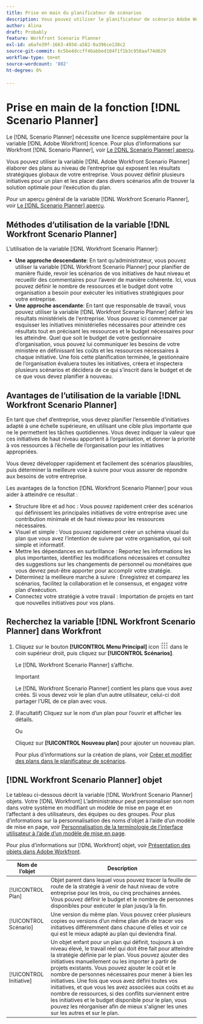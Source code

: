 ```yaml
---
title: Prise en main du planificateur de scénarios
description: Vous pouvez utiliser le planificateur de scénario Adobe Workfront pour créer des plans au niveau de l’entreprise qui exposent les résultats stratégiques globaux de votre entreprise. Vous pouvez définir plusieurs initiatives pour un plan et les placer dans divers scénarios afin de trouver la solution optimale pour l’exécution du plan.
author: Alina
draft: Probably
feature: Workfront Scenario Planner
exl-id: a6afe39f-1663-493d-a582-0a396ce138c2
source-git-commit: 6c5be4dccff46abbed104f1f1b3c958aaf74d629
workflow-type: tm+mt
source-wordcount: '802'
ht-degree: 0%

---
```


# Prise en main de la fonction [!DNL Scenario Planner]

Le [!DNL Scenario Planner] nécessite une licence supplémentaire pour la variable [!DNL Adobe Workfront] licence. Pour plus d’informations sur Workfront [!DNL Scenario Planner], voir [Le [!DNL Scenario Planner] aperçu](../scenario-planner/scenario-planner-overview.md).

Vous pouvez utiliser la variable [!DNL Adobe Workfront Scenario Planner] élaborer des plans au niveau de l’entreprise qui exposent les résultats stratégiques globaux de votre entreprise. Vous pouvez définir plusieurs initiatives pour un plan et les placer dans divers scénarios afin de trouver la solution optimale pour l’exécution du plan.

Pour un aperçu général de la variable [!DNL Workfront Scenario Planner], voir [Le [!DNL Scenario Planner] aperçu](../scenario-planner/scenario-planner-overview.md).

## Méthodes d’utilisation de la variable [!DNL Workfront Scenario Planner]

L’utilisation de la variable [!DNL Workfront Scenario Planner]:

* **Une approche descendante**: En tant qu’administrateur, vous pouvez utiliser la variable [!DNL Workfront Scenario Planner] pour planifier de manière fluide, revoir les scénarios de vos initiatives de haut niveau et recueillir des commentaires pour l’avenir de manière cohérente. Ici, vous pouvez définir le nombre de ressources et le budget dont votre organisation a besoin pour exécuter les initiatives stratégiques pour votre entreprise.
* **Une approche ascendante**: En tant que responsable de travail, vous pouvez utiliser la variable [!DNL Workfront Scenario Planner] définir les résultats ministériels de l&#39;entreprise. Vous pouvez ici commencer par esquisser les initiatives ministérielles nécessaires pour atteindre ces résultats tout en précisant les ressources et le budget nécessaires pour les atteindre. Quel que soit le budget de votre gestionnaire d’organisation, vous pouvez lui communiquer les besoins de votre ministère en définissant les coûts et les ressources nécessaires à chaque initiative. Une fois cette planification terminée, le gestionnaire de l’organisation évaluera toutes les initiatives, créera et inspectera plusieurs scénarios et décidera de ce qui s’inscrit dans le budget et de ce que vous devez planifier à nouveau.

## Avantages de l’utilisation de la variable [!DNL Workfront Scenario Planner]

En tant que chef d’entreprise, vous devez planifier l’ensemble d’initiatives adapté à une échelle supérieure, en utilisant une cible plus importante que ne le permettent les tâches quotidiennes. Vous devez indiquer la valeur que ces initiatives de haut niveau apportent à l’organisation, et donner la priorité à vos ressources à l’échelle de l’organisation pour les initiatives appropriées.

Vous devez développer rapidement et facilement des scénarios plausibles, puis déterminer la meilleure voie à suivre pour vous assurer de répondre aux besoins de votre entreprise.

Les avantages de la fonction [!DNL Workfront Scenario Planner] pour vous aider à atteindre ce résultat :

* Structure libre et ad hoc : Vous pouvez rapidement créer des scénarios qui définissent les principales initiatives de votre entreprise avec une contribution minimale et de haut niveau pour les ressources nécessaires.
* Visuel et simple : Vous pouvez rapidement créer un schéma visuel du plan que vous avez l’intention de suivre par votre organisation, qui soit simple et informatif.
* Mettre les dépendances en surbrillance : Reportez les informations les plus importantes, identifiez les modifications nécessaires et consultez des suggestions sur les changements de personnel ou monétaires que vous devrez peut-être apporter pour accomplir votre stratégie.
* Déterminez la meilleure marche à suivre : Enregistrez et comparez les scénarios, facilitez la collaboration et le consensus, et engagez votre plan d’exécution.
* Connectez votre stratégie à votre travail : Importation de projets en tant que nouvelles initiatives pour vos plans.

## Recherchez la variable [!DNL Workfront Scenario Planner] dans Workfront

1. Cliquez sur le bouton **[!UICONTROL Menu Principal]** icon ![](assets/main-menu-icon.png) dans le coin supérieur droit, puis cliquez sur **[!UICONTROL Scénarios]**.

   <!--drafted for Shell: or click the **Main Menu** <insert icon> in the upper-left corner, if it's available.-->

   Le [!DNL Workfront Scenario Planner] s’affiche.

   >[!IMPORTANT]
   >
   >Le [!DNL Workfront Scenario Planner] contient les plans que vous avez créés. Si vous devez voir le plan d’un autre utilisateur, celui-ci doit partager l’URL de ce plan avec vous.

1. (Facultatif) Cliquez sur le nom d’un plan pour l’ouvrir et afficher les détails.

   Ou

   Cliquez sur **[!UICONTROL Nouveau plan]** pour ajouter un nouveau plan.

   Pour plus d’informations sur la création de plans, voir [Créer et modifier des plans dans le planificateur de scénarios](../scenario-planner/create-and-edit-plans.md).

## [!DNL Workfront Scenario Planner] objet

Le tableau ci-dessous décrit la variable [!DNL Workfront Scenario Planner] objets. Votre [!DNL Workfront] L’administrateur peut personnaliser son nom dans votre système en modifiant un modèle de mise en page et en l’affectant à des utilisateurs, des équipes ou des groupes. Pour plus d’informations sur la personnalisation des noms d’objet à l’aide d’un modèle de mise en page, voir [Personnalisation de la terminologie de l’interface utilisateur à l’aide d’un modèle de mise en page](../administration-and-setup/customize-workfront/use-layout-templates/customize-terminology.md).

Pour plus d’informations sur [!DNL Workfront] objet, voir [Présentation des objets dans Adobe Workfront](../workfront-basics/navigate-workfront/workfront-navigation/understand-objects.md).

| Nom de l’objet | Description |
|---|---|
| [!UICONTROL Plan] | Objet parent dans lequel vous pouvez tracer la feuille de route de la stratégie à venir de haut niveau de votre entreprise pour les trois, ou cinq prochaines années. Vous pouvez définir le budget et le nombre de personnes disponibles pour exécuter le plan jusqu’à la fin. |
| [!UICONTROL Scénario] | Une version du même plan. Vous pouvez créer plusieurs copies ou versions d’un même plan afin de tracer vos initiatives différemment dans chacune d’elles et voir ce qui est le mieux adapté au plan qui deviendra final. |
| [!UICONTROL Initiative] | Un objet enfant pour un plan qui définit, toujours à un niveau élevé, le travail réel qui doit être fait pour atteindre la stratégie définie par le plan. Vous pouvez ajouter des initiatives manuellement ou les importer à partir de projets existants. Vous pouvez ajouter le coût et le nombre de personnes nécessaires pour mener à bien les initiatives. Une fois que vous avez défini toutes vos initiatives, et que vous les avez associées aux coûts et au nombre de ressources, si des conflits surviennent entre les initiatives et le budget disponible pour le plan, vous pouvez les réorganiser afin de mieux s&#39;aligner les unes sur les autres et sur le plan. |
